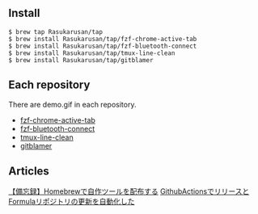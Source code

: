 ## Install

```shell
$ brew tap Rasukarusan/tap
$ brew install Rasukarusan/tap/fzf-chrome-active-tab
$ brew install Rasukarusan/tap/fzf-bluetooth-connect
$ brew install Rasukarusan/tap/tmux-line-clean
$ brew install Rasukarusan/tap/gitblamer
```

## Each repository

There are demo.gif in each repository.

- [fzf-chrome-active-tab](https://github.com/Rasukarusan/fzf-chrome-active-tab)
- [fzf-bluetooth-connect](https://github.com/Rasukarusan/fzf-bluetooth-connect)
- [tmux-line-clean](https://github.com/Rasukarusan/tmux-line-clean)
- [gitblamer](https://github.com/Rasukarusan/gitblamer)

## Articles

[【備忘録】Homebrewで自作ツールを配布する](https://www.rasukarusan.com/entry/2019/11/03/211338)
[GithubActionsでリリースとFormulaリポジトリの更新を自動化した](https://www.rasukarusan.com/entry/2021/01/20/214432)
